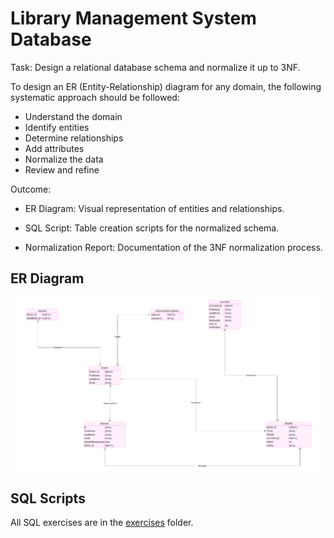 # Library Management System Database
Task: Design a relational database schema and normalize it up to 3NF.

To design an ER (Entity-Relationship) diagram for any domain, the following systematic approach should be followed:
* Understand the domain
* Identify entities
* Determine relationships
* Add attributes
* Normalize the data
* Review and refine

Outcome:
* ER Diagram: Visual representation of entities and relationships.

* SQL Script: Table creation scripts for the normalized schema.

* Normalization Report: Documentation of the 3NF normalization process.

## ER Diagram
![Library System ER Diagram](images/er_diagram.png)
## SQL Scripts
All SQL exercises are in the [exercises](sql_script/task1) folder.
